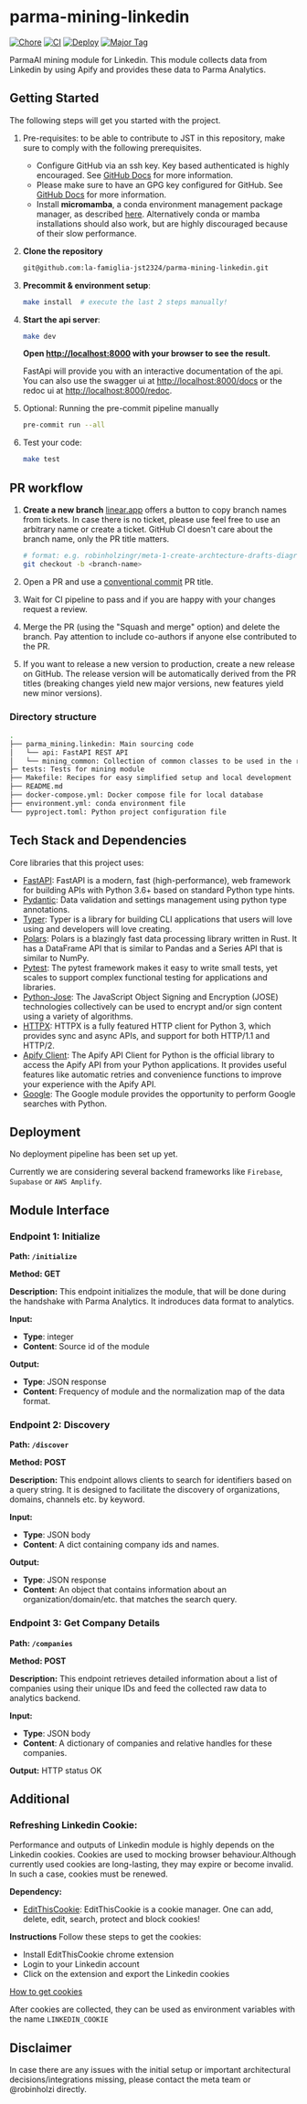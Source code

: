 # parma-mining-linkedin

[![Chore](https://github.com/la-famiglia-jst2324/parma-mining-linkedin/actions/workflows/chore.yml/badge.svg?branch=main)](https://github.com/la-famiglia-jst2324/parma-mining-linkedin/actions/workflows/chore.yml)
[![CI](https://github.com/la-famiglia-jst2324/parma-mining-linkedin/actions/workflows/ci.yml/badge.svg?branch=main)](https://github.com/la-famiglia-jst2324/parma-mining-linkedin/actions/workflows/ci.yml)
[![Deploy](https://github.com/la-famiglia-jst2324/parma-mining-linkedin/actions/workflows/release.yml/badge.svg)](https://github.com/la-famiglia-jst2324/parma-mining-linkedin/actions/workflows/release.yml)
[![Major Tag](https://github.com/la-famiglia-jst2324/parma-mining-linkedin/actions/workflows/tag-major.yml/badge.svg)](https://github.com/la-famiglia-jst2324/parma-mining-linkedin/actions/workflows/tag-major.yml)

ParmaAI mining module for Linkedin. This module collects data from Linkedin by using Apify and provides these data to Parma Analytics.

## Getting Started

The following steps will get you started with the project.

1. Pre-requisites: to be able to contribute to JST in this repository, make sure to comply with the following prerequisites.

   - Configure GitHub via an ssh key. Key based authenticated is highly encouraged. See [GitHub Docs](https://docs.github.com/en/github/authenticating-to-github/connecting-to-github-with-ssh) for more information.
   - Please make sure to have an GPG key configured for GitHub. See [GitHub Docs](https://docs.github.com/en/authentication/managing-commit-signature-verification/adding-a-gpg-key-to-your-github-account) for more information.
   - Install **micromamba**, a conda environment management package manager, as described [here](https://mamba.readthedocs.io/en/latest/micromamba-installation.html). Alternatively conda or mamba installations should also work, but are highly discouraged because of their slow performance.

2. **Clone the repository**

   ```bash
   git@github.com:la-famiglia-jst2324/parma-mining-linkedin.git
   ```

3. **Precommit & environment setup**:

   ```bash
   make install  # execute the last 2 steps manually!
   ```

4. **Start the api server**:

   ```bash
   make dev
   ```

   **Open [http://localhost:8000](http://localhost:8000) with your browser to see the result.**

   FastApi will provide you with an interactive documentation of the api. You can also use the swagger ui at [http://localhost:8000/docs](http://localhost:8000/docs) or the redoc ui at [http://localhost:8000/redoc](http://localhost:8000/redoc).

5. Optional: Running the pre-commit pipeline manually

   ```bash
   pre-commit run --all
   ```

6. Test your code:

   ```bash
   make test
   ```

## PR workflow

1. **Create a new branch**
   [linear.app](linear.app) offers a button to copy branch names from tickets.
   In case there is no ticket, please use feel free to use an arbitrary name or create a ticket.
   GitHub CI doesn't care about the branch name, only the PR title matters.

   ```bash
   # format: e.g. robinholzingr/meta-1-create-archtecture-drafts-diagrams-list-of-key-priorities
   git checkout -b <branch-name>
   ```

2. Open a PR and use a [conventional commit](https://www.conventionalcommits.org/en/v1.0.0/) PR title.

3. Wait for CI pipeline to pass and if you are happy with your changes request a review.

4. Merge the PR (using the "Squash and merge" option) and delete the branch.
   Pay attention to include co-authors if anyone else contributed to the PR.

5. If you want to release a new version to production, create a new release on GitHub.
   The release version will be automatically derived from the PR titles
   (breaking changes yield new major versions, new features yield new minor versions).

### Directory structure

```bash
.
├── parma_mining.linkedin: Main sourcing code
│   └── api: FastAPI REST API
│   └── mining_common: Collection of common classes to be used in the repo.
├─ tests: Tests for mining module
├── Makefile: Recipes for easy simplified setup and local development
├── README.md
├── docker-compose.yml: Docker compose file for local database
├── environment.yml: conda environment file
└── pyproject.toml: Python project configuration file
```

## Tech Stack and Dependencies

Core libraries that this project uses:

- [FastAPI](https://fastapi.tiangolo.com/): FastAPI is a modern, fast (high-performance), web framework for building APIs with Python 3.6+ based on standard Python type hints.
- [Pydantic](https://pydantic-docs.helpmanual.io/): Data validation and settings management using python type annotations.
- [Typer](https://typer.tiangolo.com/): Typer is a library for building CLI applications that users will love using and developers will love creating.
- [Polars](https://pola.rs): Polars is a blazingly fast data processing library written in Rust. It has a DataFrame API that is similar to Pandas and a Series API that is similar to NumPy.
- [Pytest](https://docs.pytest.org/en/6.2.x/): The pytest framework makes it easy to write small tests, yet scales to support complex functional testing for applications and libraries.
- [Python-Jose](https://python-jose.readthedocs.io/en/latest/): The JavaScript Object Signing and Encryption (JOSE) technologies collectively can be used to encrypt and/or sign content using a variety of algorithms.
- [HTTPX](https://www.python-httpx.org/): HTTPX is a fully featured HTTP client for Python 3, which provides sync and async APIs, and support for both HTTP/1.1 and HTTP/2.
- [Apify Client](https://github.com/apify/apify-client-python): The Apify API Client for Python is the official library to access the Apify API from your Python applications. It provides useful features like automatic retries and convenience functions to improve your experience with the Apify API.
- [Google](https://pypi.org/project/google/): The Google module provides the opportunity to perform Google searches with Python.

## Deployment

No deployment pipeline has been set up yet.

Currently we are considering several backend frameworks like `Firebase`, `Supabase` or `AWS Amplify`.

## Module Interface

### **Endpoint 1: Initialize**

**Path: `/initialize`**

**Method: GET**

**Description:**
This endpoint initializes the module, that will be done during the handshake with Parma Analytics. It indroduces data format to analytics.

**Input:**

- **Type**: integer
- **Content**: Source id of the module

**Output:**

- **Type**: JSON response
- **Content**: Frequency of module and the normalization map of the data format.

### **Endpoint 2: Discovery**

**Path: `/discover`**

**Method: POST**

**Description:**
This endpoint allows clients to search for identifiers based on a query string. It is designed to facilitate the discovery of organizations, domains, channels etc. by keyword.

**Input:**

- **Type**: JSON body
- **Content**: A dict containing company ids and names.

**Output:**

- **Type**: JSON response
- **Content**: An object that contains information about an organization/domain/etc. that matches the search query.

### **Endpoint 3: Get Company Details**

**Path: `/companies`**

**Method: POST**

**Description:**
This endpoint retrieves detailed information about a list of companies using their unique IDs and feed the collected raw data to analytics backend.

**Input:**

- **Type**: JSON body
- **Content**: A dictionary of companies and relative handles for these companies.

**Output:**
HTTP status OK

## Additional

### Refreshing Linkedin Cookie:

Performance and outputs of Linkedin module is highly depends on the Linkedin cookies. Cookies are used to mocking browser behaviour.Although currently used cookies are long-lasting, they may expire or become invalid. In such a case, cookies must be renewed.

**Dependency:**

- [EditThisCookie](https://www.editthiscookie.com/): EditThisCookie is a cookie manager. One can add, delete, edit, search, protect and block cookies!

**Instructions**
Follow these steps to get the cookies:

- Install EditThisCookie chrome extension
- Login to your Linkedin account
- Click on the extension and export the Linkedin cookies

[How to get cookies](https://www.youtube.com/watch?v=YuKp9BlVgNM)

After cookies are collected, they can be used as environment variables with the name `LINKEDIN_COOKIE`

## Disclaimer

In case there are any issues with the initial setup or important architectural decisions/integrations missing, please contact the meta team or @robinholzi directly.
